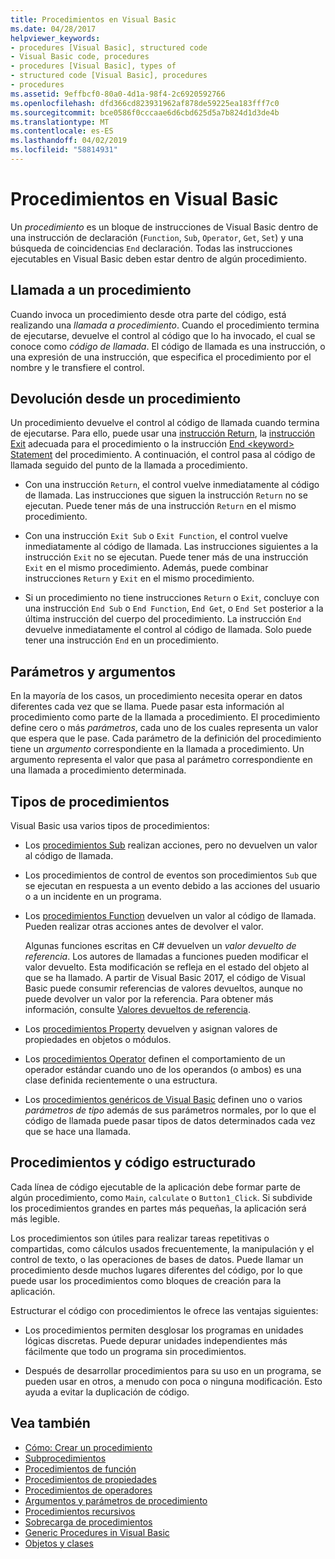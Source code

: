 ```yaml
---
title: Procedimientos en Visual Basic
ms.date: 04/28/2017
helpviewer_keywords:
- procedures [Visual Basic], structured code
- Visual Basic code, procedures
- procedures [Visual Basic], types of
- structured code [Visual Basic], procedures
- procedures
ms.assetid: 9effbcf0-80a0-4d1a-98f4-2c6920592766
ms.openlocfilehash: dfd366cd823931962af878de59225ea183fff7c0
ms.sourcegitcommit: bce0586f0cccaae6d6cbd625d5a7b824d1d3de4b
ms.translationtype: MT
ms.contentlocale: es-ES
ms.lasthandoff: 04/02/2019
ms.locfileid: "58814931"
---
```

# <a name="procedures-in-visual-basic"></a>Procedimientos en Visual Basic
Un *procedimiento* es un bloque de instrucciones de Visual Basic dentro de una instrucción de declaración (`Function`, `Sub`, `Operator`, `Get`, `Set`) y una búsqueda de coincidencias `End` declaración. Todas las instrucciones ejecutables en Visual Basic deben estar dentro de algún procedimiento.  
  
## <a name="calling-a-procedure"></a>Llamada a un procedimiento  
 Cuando invoca un procedimiento desde otra parte del código, está realizando una *llamada a procedimiento*. Cuando el procedimiento termina de ejecutarse, devuelve el control al código que lo ha invocado, el cual se conoce como *código de llamada*. El código de llamada es una instrucción, o una expresión de una instrucción, que especifica el procedimiento por el nombre y le transfiere el control.  
  
## <a name="returning-from-a-procedure"></a>Devolución desde un procedimiento  
 Un procedimiento devuelve el control al código de llamada cuando termina de ejecutarse. Para ello, puede usar una [instrucción Return](../../../../visual-basic/language-reference/statements/return-statement.md), la [instrucción Exit](../../../../visual-basic/language-reference/statements/exit-statement.md) adecuada para el procedimiento o la instrucción [End \<keyword> Statement](../../../../visual-basic/language-reference/statements/end-keyword-statement.md) del procedimiento. A continuación, el control pasa al código de llamada seguido del punto de la llamada a procedimiento.  
  
-   Con una instrucción `Return`, el control vuelve inmediatamente al código de llamada. Las instrucciones que siguen la instrucción `Return` no se ejecutan. Puede tener más de una instrucción `Return` en el mismo procedimiento.  
  
-   Con una instrucción `Exit Sub` o `Exit Function`, el control vuelve inmediatamente al código de llamada. Las instrucciones siguientes a la instrucción `Exit` no se ejecutan. Puede tener más de una instrucción `Exit` en el mismo procedimiento. Además, puede combinar instrucciones `Return` y `Exit` en el mismo procedimiento.  
  
-   Si un procedimiento no tiene instrucciones `Return` o `Exit`, concluye con una instrucción `End Sub` o `End Function`, `End Get`, o `End Set` posterior a la última instrucción del cuerpo del procedimiento. La instrucción `End` devuelve inmediatamente el control al código de llamada. Solo puede tener una instrucción `End` en un procedimiento.  
  
## <a name="parameters-and-arguments"></a>Parámetros y argumentos  
 En la mayoría de los casos, un procedimiento necesita operar en datos diferentes cada vez que se llama. Puede pasar esta información al procedimiento como parte de la llamada a procedimiento. El procedimiento define cero o más *parámetros*, cada uno de los cuales representa un valor que espera que le pase. Cada parámetro de la definición del procedimiento tiene un *argumento* correspondiente en la llamada a procedimiento. Un argumento representa el valor que pasa al parámetro correspondiente en una llamada a procedimiento determinada.  
  
## <a name="types-of-procedures"></a>Tipos de procedimientos  
 Visual Basic usa varios tipos de procedimientos:  
  
-   Los [procedimientos Sub](./sub-procedures.md) realizan acciones, pero no devuelven un valor al código de llamada.  
  
-   Los procedimientos de control de eventos son procedimientos `Sub` que se ejecutan en respuesta a un evento debido a las acciones del usuario o a un incidente en un programa.  
  
-   Los [procedimientos Function](./function-procedures.md) devuelven un valor al código de llamada. Pueden realizar otras acciones antes de devolver el valor.

    Algunas funciones escritas en C# devuelven un *valor devuelto de referencia*. Los autores de llamadas a funciones pueden modificar el valor devuelto. Esta modificación se refleja en el estado del objeto al que se ha llamado. A partir de Visual Basic 2017, el código de Visual Basic puede consumir referencias de valores devueltos, aunque no puede devolver un valor por la referencia. Para obtener más información, consulte [Valores devueltos de referencia](ref-return-values.md).
  
-   Los [procedimientos Property](./property-procedures.md) devuelven y asignan valores de propiedades en objetos o módulos.  
  
-   Los [procedimientos Operator](./operator-procedures.md) definen el comportamiento de un operador estándar cuando uno de los operandos (o ambos) es una clase definida recientemente o una estructura.  
  
-   Los [procedimientos genéricos de Visual Basic](../../../../visual-basic/programming-guide/language-features/data-types/generic-procedures.md) definen uno o varios *parámetros de tipo* además de sus parámetros normales, por lo que el código de llamada puede pasar tipos de datos determinados cada vez que se hace una llamada.  
  
## <a name="procedures-and-structured-code"></a>Procedimientos y código estructurado  
 Cada línea de código ejecutable de la aplicación debe formar parte de algún procedimiento, como `Main`, `calculate` o `Button1_Click`. Si subdivide los procedimientos grandes en partes más pequeñas, la aplicación será más legible.  
  
 Los procedimientos son útiles para realizar tareas repetitivas o compartidas, como cálculos usados frecuentemente, la manipulación y el control de texto, o las operaciones de bases de datos. Puede llamar un procedimiento desde muchos lugares diferentes del código, por lo que puede usar los procedimientos como bloques de creación para la aplicación.  
  
 Estructurar el código con procedimientos le ofrece las ventajas siguientes:  
  
-   Los procedimientos permiten desglosar los programas en unidades lógicas discretas. Puede depurar unidades independientes más fácilmente que todo un programa sin procedimientos.  
  
-   Después de desarrollar procedimientos para su uso en un programa, se pueden usar en otros, a menudo con poca o ninguna modificación. Esto ayuda a evitar la duplicación de código.  
  
## <a name="see-also"></a>Vea también

- [Cómo: Crear un procedimiento](./how-to-create-a-procedure.md)
- [Subprocedimientos](./sub-procedures.md)
- [Procedimientos de función](./function-procedures.md)
- [Procedimientos de propiedades](./property-procedures.md)
- [Procedimientos de operadores](./operator-procedures.md)
- [Argumentos y parámetros de procedimiento](./procedure-parameters-and-arguments.md)
- [Procedimientos recursivos](./recursive-procedures.md)
- [Sobrecarga de procedimientos](./procedure-overloading.md)
- [Generic Procedures in Visual Basic](../../../../visual-basic/programming-guide/language-features/data-types/generic-procedures.md)
- [Objetos y clases](../../../../visual-basic/programming-guide/language-features/objects-and-classes/index.md)
